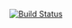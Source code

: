 [![Build Status](https://travis-ci.org/notorious01/stack-3.0.svg?branch=master)](https://travis-ci.org/notorious01/stack-3.0)






